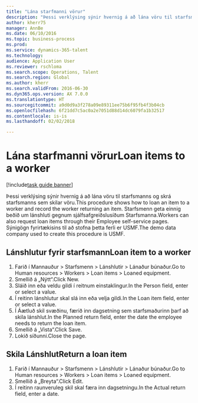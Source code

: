 ```yaml
--- 
title: "Lána starfmanni vörur"
description: "Þessi verklýsing sýnir hvernig á að lána vöru til starfsmanns og skrá starfsmanns sem skilar vöru."
author: kherr75
manager: AnnBe
ms.date: 06/10/2016
ms.topic: business-process
ms.prod: 
ms.service: dynamics-365-talent
ms.technology: 
audience: Application User
ms.reviewer: rschloma
ms.search.scope: Operations, Talent
ms.search.region: Global
ms.author: kherr
ms.search.validFrom: 2016-06-30
ms.dyn365.ops.version: AX 7.0.0
ms.translationtype: HT
ms.sourcegitcommit: a9d0d9a3f278a09e89311ee75b6f95fb4f3b04cb
ms.openlocfilehash: 6f21dd7c5ac0a2e7051d88d14dc6079fa1b32517
ms.contentlocale: is-is
ms.lasthandoff: 02/02/2018

---
```

# <a name="loan-items-to-a-worker"></a><span data-ttu-id="b190c-103">Lána starfmanni vörur</span><span class="sxs-lookup"><span data-stu-id="b190c-103">Loan items to a worker</span></span>

[!include[task guide banner](../../includes/task-guide-banner.md)]

<span data-ttu-id="b190c-104">Þessi verklýsing sýnir hvernig á að lána vöru til starfsmanns og skrá starfsmanns sem skilar vöru.</span><span class="sxs-lookup"><span data-stu-id="b190c-104">This procedure shows how to loan an item to a worker and record the worker returning an item.</span></span> <span data-ttu-id="b190c-105">Starfsmenn geta einnig beðið um lánshluti gegnum sjálfsafgreiðslusíðum Starfsmanna.</span><span class="sxs-lookup"><span data-stu-id="b190c-105">Workers can also request loan items through their Employee self-service pages.</span></span> <span data-ttu-id="b190c-106">Sýnigögn fyrirtækisins til að stofna þetta ferli er USMF.</span><span class="sxs-lookup"><span data-stu-id="b190c-106">The demo data company used to create this procedure is USMF.</span></span>


## <a name="loan-item-to-a-worker"></a><span data-ttu-id="b190c-107">Lánshlutur fyrir starfsmann</span><span class="sxs-lookup"><span data-stu-id="b190c-107">Loan item to a worker</span></span>
1. <span data-ttu-id="b190c-108">Farið í Mannauður > Starfsmenn > Lánshlutir > Lánaður búnaður.</span><span class="sxs-lookup"><span data-stu-id="b190c-108">Go to Human resources > Workers > Loan items > Loaned equipment.</span></span>
2. <span data-ttu-id="b190c-109">Smellið á „Nýtt“.</span><span class="sxs-lookup"><span data-stu-id="b190c-109">Click New.</span></span>
3. <span data-ttu-id="b190c-110">Sláið inn eða veldu gildi í reitnum einstaklingur.</span><span class="sxs-lookup"><span data-stu-id="b190c-110">In the Person field, enter or select a value.</span></span>
4. <span data-ttu-id="b190c-111">Í reitinn lánshlutur skal slá inn eða velja gildi.</span><span class="sxs-lookup"><span data-stu-id="b190c-111">In the Loan item field, enter or select a value.</span></span>
5. <span data-ttu-id="b190c-112">Í Áætluð skil svæðinu, færið inn dagsetning sem starfsmaðurinn þarf að skila lánshlut.</span><span class="sxs-lookup"><span data-stu-id="b190c-112">In the Planned return field, enter the date the employee needs to return the loan item.</span></span>
6. <span data-ttu-id="b190c-113">Smellið á „Vista“.</span><span class="sxs-lookup"><span data-stu-id="b190c-113">Click Save.</span></span>
7. <span data-ttu-id="b190c-114">Lokið síðunni.</span><span class="sxs-lookup"><span data-stu-id="b190c-114">Close the page.</span></span>

## <a name="return-a-loan-item"></a><span data-ttu-id="b190c-115">Skila Lánshlut</span><span class="sxs-lookup"><span data-stu-id="b190c-115">Return a loan item</span></span>
1. <span data-ttu-id="b190c-116">Farið í Mannauður > Starfsmenn > Lánshlutir > Lánaður búnaður.</span><span class="sxs-lookup"><span data-stu-id="b190c-116">Go to Human resources > Workers > Loan items > Loaned equipment.</span></span>
2. <span data-ttu-id="b190c-117">Smellið á „Breyta“.</span><span class="sxs-lookup"><span data-stu-id="b190c-117">Click Edit.</span></span>
3. <span data-ttu-id="b190c-118">Í reitinn raunveruleg skil skal færa inn dagsetningu.</span><span class="sxs-lookup"><span data-stu-id="b190c-118">In the Actual return field, enter a date.</span></span>


